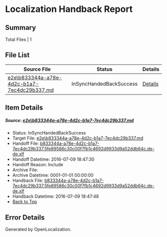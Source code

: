 # <a name='report-top'></a> Localization Handback Report

## Summary
 Total Files | 1

## File List
 Source File | Status | Details 
 ----------- | ------ | ------- 
 [e2e\b833344a-a78e-4d2c-b1a7-7ec4dc29b337.md](https://github.com/OpenLocalizationTestOrg/oltest/blob/442566b0131178ae5a697be2563ec56dcfdfda57/e2e/b833344a-a78e-4d2c-b1a7-7ec4dc29b337.md) | InSyncHandedBackSuccess | [Details](#32c7738ec6ab241d4ff02919e4dce67728ad5fb23)

## Item Details
##### <a name='32c7738ec6ab241d4ff02919e4dce67728ad5fb23'></a> Source: [e2e\b833344a-a78e-4d2c-b1a7-7ec4dc29b337.md](https://github.com/OpenLocalizationTestOrg/oltest/blob/442566b0131178ae5a697be2563ec56dcfdfda57/e2e/b833344a-a78e-4d2c-b1a7-7ec4dc29b337.md)
* Status: InSyncHandedBackSuccess
* Target File: [e2e\b833344a-a78e-4d2c-b1a7-7ec4dc29b337.md](https://github.com/OpenLocalizationTestOrg/oltest-dede-fly/blob/5fba439168a461df3991a10a0e3419810ec7cdd7/e2e/b833344a-a78e-4d2c-b1a7-7ec4dc29b337.md)
* Handoff File: [b833344a-a78e-4d2c-b1a7-7ec4dc29b337.5fe89586c30c00f7fb1c4692d9933d9a52ddb64c.de-de.xlf](https://github.com/OpenLocalizationTestOrg/olhandoff-e2e/blob/fade875259acf7e608ca2059967ee2d17f5202c1/ol-handoff/OpenLocalizationTestOrg/oltest-dede-fly/ci/ht/b833344a-a78e-4d2c-b1a7-7ec4dc29b337.5fe89586c30c00f7fb1c4692d9933d9a52ddb64c.de-de.xlf)
* Handoff Datetime: 2016-07-09 18:47:30
* Handoff Reason: Include
* Archive File: 
* Archive Datetime: 0001-01-01 00:00:00
* Handback File: [b833344a-a78e-4d2c-b1a7-7ec4dc29b337.5fe89586c30c00f7fb1c4692d9933d9a52ddb64c.de-de.xlf](https://github.com/OpenLocalizationTestOrg/olhandback-e2e/blob/1aeabd96a9a4a69f8d032df1a914f703ca6d33d3/ol-handback/OpenLocalizationTestOrg/oltest-dede-fly/ci/ht/b833344a-a78e-4d2c-b1a7-7ec4dc29b337.5fe89586c30c00f7fb1c4692d9933d9a52ddb64c.de-de.xlf)
* Handback Datetime: 2016-07-09 18:47:48
* [Back to Top](#report-top)


## Error Details

Generated by OpenLocalization.
